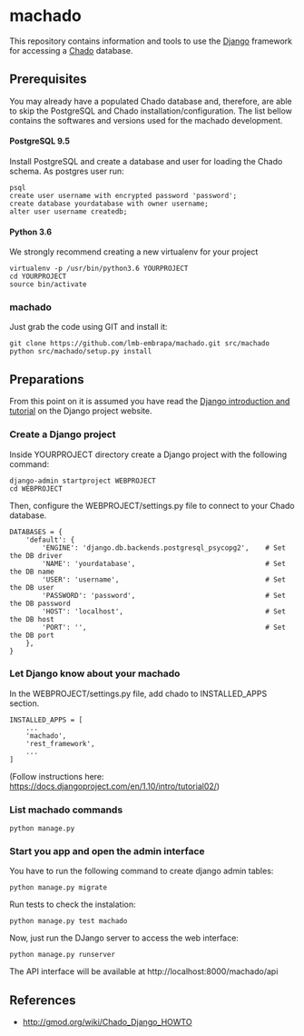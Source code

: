 # machado

This repository contains information and tools to use the [Django](https://www.djangoproject.com) framework for accessing a [Chado](http://gmod.org/wiki/Chado_-_Getting_Started) database.

## Prerequisites

You may already have a populated Chado database and, therefore, are able to skip the PostgreSQL and Chado installation/configuration. The list bellow contains the softwares and versions used for the machado development.

#### PostgreSQL 9.5

Install PostgreSQL and create a database and user for loading the Chado schema.
As postgres user run:

    psql
    create user username with encrypted password 'password';
    create database yourdatabase with owner username;
    alter user username createdb;

#### Python 3.6

We strongly recommend creating a new virtualenv for your project

    virtualenv -p /usr/bin/python3.6 YOURPROJECT
    cd YOURPROJECT
    source bin/activate

### machado

Just grab the code using GIT and install it:

    git clone https://github.com/lmb-embrapa/machado.git src/machado
    python src/machado/setup.py install

## Preparations ##

From this point on it is assumed you have read the [Django introduction and tutorial](https://docs.djangoproject.com/en/1.10/intro) on the Django project website.

### Create a Django project
Inside YOURPROJECT directory create a Django project with the following command:

    django-admin startproject WEBPROJECT
    cd WEBPROJECT

Then, configure the WEBPROJECT/settings.py file to connect to your Chado database.

    DATABASES = {
        'default': {
            'ENGINE': 'django.db.backends.postgresql_psycopg2',    # Set the DB driver
            'NAME': 'yourdatabase',                                # Set the DB name
            'USER': 'username',                                    # Set the DB user
            'PASSWORD': 'password',                                # Set the DB password
            'HOST': 'localhost',                                   # Set the DB host
            'PORT': '',                                            # Set the DB port
        },
    }

### Let Django know about your machado

In the WEBPROJECT/settings.py file, add chado to INSTALLED_APPS section.

    INSTALLED_APPS = [
        ...
        'machado',
        'rest_framework',
        ...
    ]

(Follow instructions here: https://docs.djangoproject.com/en/1.10/intro/tutorial02/)


### List machado commands

    python manage.py

### Start you app and open the admin interface

You have to run the following command to create django admin tables:

    python manage.py migrate

Run tests to check the instalation:

    python manage.py test machado
    
Now, just run the DJango server to access the web interface:

    python manage.py runserver

The API interface will be available at http://localhost:8000/machado/api


## References

* http://gmod.org/wiki/Chado_Django_HOWTO

